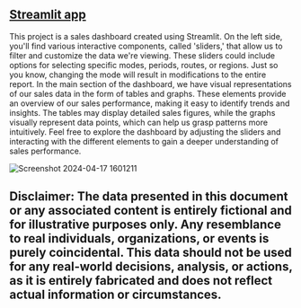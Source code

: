 ## [Streamlit app](https://performance-dashboard.streamlit.app/)

This project is a sales dashboard created using Streamlit. On the left side, you'll find various interactive components, called 'sliders,' that allow us to filter and customize the data we're viewing. These sliders could include options for selecting specific modes, periods, routes, or regions. Just so you know, changing the mode will result in modifications to the entire report.
In the main section of the dashboard, we have visual representations of our sales data in the form of tables and graphs. These elements provide an overview of our sales performance, making it easy to identify trends and insights. The tables may display detailed sales figures, while the graphs visually represent data points, which can help us grasp patterns more intuitively.
Feel free to explore the dashboard by adjusting the sliders and interacting with the different elements to gain a deeper understanding of sales performance.

![Screenshot 2024-04-17 1601211](https://github.com/sushamaa/streamlit/assets/89633663/8c63d466-c8bf-4128-83a7-9a87cbebbe82)

## Disclaimer: The data presented in this document or any associated content is entirely fictional and for illustrative purposes only. Any resemblance to real individuals, organizations, or events is purely coincidental. This data should not be used for any real-world decisions, analysis, or actions, as it is entirely fabricated and does not reflect actual information or circumstances.
